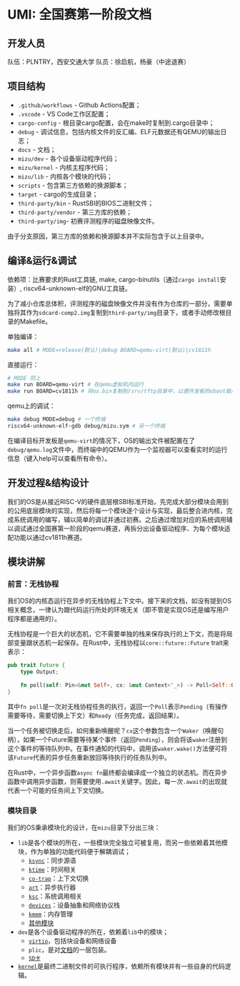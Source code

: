 # UMI: 全国赛第一阶段文档

## 开发人员

队伍：PLNTRY，西安交通大学
队员：徐启航，杨豪（中途退赛）

## 项目结构

- `.github/workflows` - Github Actions配置；
- `.vscode` - VS Code工作区配置；
- `cargo-config` - 根目录cargo配置，会在make时复制到.cargo目录中；
- `debug` - 调试信息，包括内核文件的反汇编、ELF元数据还有QEMU的输出日志；
- `docs` - 文档；
- `mizu/dev` - 各个设备驱动程序代码；
- `mizu/kernel` - 内核主程序代码；
- `mizu/lib` - 内核各个模块的代码；
- `scripts` - 包含第三方依赖的换源脚本；
- `target` - cargo的生成目录；
- `third-party/bin` - RustSBI的BIOS二进制文件；
- `third-party/vendor` - 第三方库的依赖；
- `third-party/img`- 初赛评测程序的磁盘映像文件。

由于分支原因，第三方库的依赖和换源脚本并不实际包含于以上目录中。

## 编译&运行&调试

依赖项：比赛要求的Rust工具链, make, cargo-binutils（通过`cargo install`安装）, riscv64-unknown-elf的GNU工具链。

为了减小仓库总体积，评测程序的磁盘映像文件并没有作为仓库的一部分，需要单独将其作为`sdcard-comp2.img`复制到`third-party/img`目录下，或者手动修改根目录的Makefile。

单独编译：
```bash
make all # MODE=release(默认)|debug BOARD=qemu-virt(默认)|cv1811h
```

直接运行：
```bash
# MODE 同上
make run BOARD=qemu-virt # 在qemu虚拟机内运行
make run BOARD=cv1811h # 将os.bin复制到/srv/tftp目录中，以便开发板的uboot取用
```

qemu上的调试：
```bash
make debug MODE=debug # 一个终端
riscv64-unknown-elf-gdb debug/mizu.sym # 另一个终端
```

在编译目标开发板是`qemu-virt`的情况下，OS的输出文件被配置在了`debug/qemu.log`文件中，而终端中的QEMU作为一个监视器可以查看实时的运行信息（键入help可以查看所有命令）。

## 开发过程&结构设计

我们的OS是从接近RISC-V的硬件底层根SBI标准开始，先完成大部分模块会用到的公用底层模块的实现，然后将每一个模块逐个设计与实现，最后整合进内核，完成系统调用的编写，辅以简单的调试并通过初赛。之后通过增加对应的系统调用辅以调试通过全国赛第一阶段的qemu赛道，再拆分出设备驱动程序、为每个模块适配功能以通过cv1811h赛道。

## 模块讲解

### 前言：无栈协程

我们OS的内核态运行在异步的无栈协程上下文中。接下来的文档，如没有提到OS相关概念，一律认为跟代码运行所处的环境无关（即不管是实现OS还是编写用户程序都是通用的）。

无栈协程是一个巨大的状态机，它不需要单独的栈来保存执行的上下文，而是将局部变量跟状态机一起保存。在Rust中，无栈协程以`core::future::Future` trait来表示：

```rust
pub trait Future {
    type Output;
    
    fn poll(self: Pin<&mut Self>, cx: &mut Context<'_>) -> Poll<Self::Output>;
}
```

其中`fn poll`是一次对无栈协程任务的执行，返回一个`Poll`表示`Pending`（有操作需要等待，需要切换上下文）和`Ready`（任务完成，返回结果）。

当一个任务被切换走后，如何重新唤醒呢？`cx`这个参数包含一个`Waker`（唤醒句柄），如果一个Future需要等待某个事件（返回`Pending`），则会将该`waker`注册到这个事件的等待队列中。在事件通知的代码中，调用该`waker.wake()`方法便可将该`Future`代表的异步任务重新放回等待执行的任务队列中。

在Rust中，一个异步函数`async fn`最终都会编译成一个独立的状态机。而在异步函数中调用异步函数，则需要使用`.await`关键字。因此，每一次`.await`的出现就代表一个可能的任务间上下文切换。

### 模块目录

我们的OS秉承模块化的设计，在`mizu`目录下分出三块：

- `lib`是各个模块的所在，一些模块完全独立可被复用，而另一些依赖着其他模块，作为单独的功能代码便于解耦调试；
  - [`ksync`](lib/ksync.md)：同步源语
  - [`ktime`](lib/ktime.md)：时间相关
  - [`co-trap`](lib/co-trap.md)：上下文切换
  - [`art`](lib/art.md)：异步执行器
  - [`ksc`](lib/ksc.md)：系统调用相关
  - [`devices`](lib/devices.md)：设备抽象和网络协议栈
  - [`kmem`](lib/kmem.md)：内存管理
  - [其他模块](lib/misc.md)
- `dev`是各个设备驱动程序的所在，依赖着`lib`中的模块；
  - [`virtio`](dev/virtio.md)，包括块设备和网络设备
  - `plic`，是对[文档](https://github.com/riscv/riscv-plic-spec)的一层包装。
  - [`SD卡`](dev/sdmmc.md)
- [`kernel`](kernel/index.md)是最终二进制文件的可执行程序，依赖所有模块并有一些自身的代码逻辑。